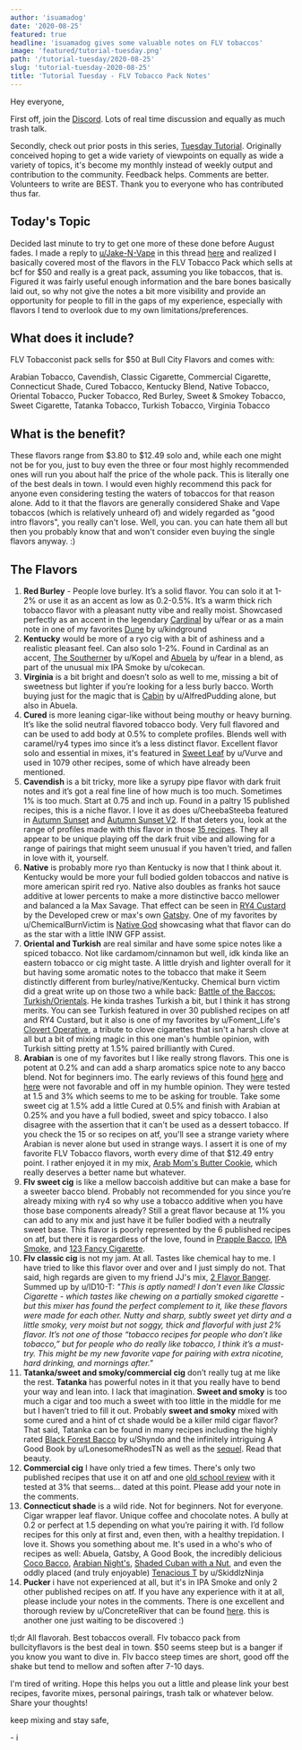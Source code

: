 ```yaml
---
author: 'isuamadog'
date: '2020-08-25'
featured: true
headline: 'isuamadog gives some valuable notes on FLV tobaccos'
image: 'featured/tutorial-tuesday.png'
path: '/tutorial-tuesday/2020-08-25'
slug: 'tutorial-tuesday-2020-08-25'
title: 'Tutorial Tuesday - FLV Tobacco Pack Notes'
---
```


Hey everyone,

First off, join the [Discord](http://link.diyejuice.org/discord). Lots of real time discussion and equally as much trash talk.

Secondly, check out prior posts in this series, [Tuesday Tutorial](https://link.diyejuice.org/tuesday). Originally conceived hoping to get a wide variety of viewpoints on equally as wide a variety of topics, it's become my monthly instead of weekly output and contribution to the community. Feedback helps. Comments are better. Volunteers to write are BEST. Thank you to everyone who has contributed thus far.

## Today's Topic

Decided last minute to try to get one more of these done before August fades. I made a reply to [u/Jake-N-Vape](https://www.reddit.com/user/Jake-N-Vape/) in this thread [here](https://www.reddit.com/r/DIY_eJuice/comments/ibw264/favorite_tobacco_flavorings/) and realized I basically covered most of the flavors in the FLV Tobacco Pack which sells at bcf for \$50 and really is a great pack, assuming you like tobaccos, that is. Figured it was fairly useful enough information and the bare bones basically laid out, so why not give the notes a bit more visibility and provide an opportunity for people to fill in the gaps of my experience, especially with flavors I tend to overlook due to my own limitations/preferences.

## What does it include?

FLV Tobacconist pack sells for \$50 at Bull City Flavors and comes with:

Arabian Tobacco, Cavendish, Classic Cigarette, Commercial Cigarette, Connecticut Shade, Cured Tobacco, Kentucky Blend, Native Tobacco, Oriental Tobacco, Pucker Tobacco, Red Burley, Sweet & Smokey Tobacco, Sweet Cigarette, Tatanka Tobacco, Turkish Tobacco, Virginia Tobacco

## What is the benefit?

These flavors range from \$3.80 to \$12.49 solo and, while each one might not be for you, just to buy even the three or four most highly recommended ones will run you about half the price of the whole pack. This is literally one of the best deals in town. I would even highly recommend this pack for anyone even considering testing the waters of tobaccos for that reason alone. Add to it that the flavors are generally considered Shake and Vape tobaccos (which is relatively unheard of) and widely regarded as "good intro flavors", you really can't lose. Well, you can. you can hate them all but then you probably know that and won't consider even buying the single flavors anyway. :)

## The Flavors

1. **Red Burley** \- People love burley. It’s a solid flavor. You can solo it at 1-2% or use it as an accent as low as 0.2-0.5%. It’s a warm thick rich tobacco flavor with a pleasant nutty vibe and really moist. Showcased perfectly as an accent in the legendary [Cardinal](https://alltheflavors.com/recipes/24962#cardinal_by_fear) by u/fear or as a main note in one of my favorites [Dune](https://alltheflavors.com/recipes/57961#dune_an_arrakis_remix_by_kindground) by u/kindground
2. **Kentucky** would be more of a ryo cig with a bit of ashiness and a realistic pleasant feel. Can also solo 1-2%. Found in Cardinal as an accent, [The Southerner](https://alltheflavors.com/recipes/58127#southerner_by_kopel) by u/Kopel and [Abuela](https://alltheflavors.com/recipes/47894#abuela_by_fear) by u/fear in a blend, as part of the unusual mix IPA Smoke by u/cokecan.
3. **Virginia** is a bit bright and doesn’t solo as well to me, missing a bit of sweetness but lighter if you’re looking for a less burly bacco. Worth buying just for the magic that is [Cabin](https://alltheflavors.com/recipes/123685#cabin_by_alfredpudding) by u/AlfredPudding alone, but also in Abuela.
4. **Cured** is more leaning cigar-like without being mouthy or heavy burning. It’s like the solid neutral flavored tobacco body. Very full flavored and can be used to add body at 0.5% to complete profiles. Blends well with caramel/ry4 types imo since it’s a less distinct flavor. Excellent flavor solo and essential in mixes, it's featured in [Sweet Leaf](https://alltheflavors.com/recipes/4672#sweet_leaf_by_vurve) by u/Vurve and used in 1079 other recipes, some of which have already been mentioned.
5. **Cavendish** is a bit tricky, more like a syrupy pipe flavor with dark fruit notes and it’s got a real fine line of how much is too much. Sometimes 1% is too much. Start at 0.75 and inch up. Found in a paltry 15 published recipes, this is a niche flavor. I love it as does u/CheebaSteeba featured in [Autumn Sunset](https://alltheflavors.com/recipes/15900#autumn_sunset_by_cheebasteeba) and [Autumn Sunset V2](https://alltheflavors.com/recipes/45250#autumn_sunset_v2_by_cheebasteeba). If that deters you, look at the range of profiles made with this flavor in those [15 recipes](https://alltheflavors.com/flavors/flavorah-cavendish). They all appear to be unique playing off the dark fruit vibe and allowing for a range of pairings that might seem unusual if you haven't tried, and fallen in love with it, yourself.
6. **Native** is probably more ryo than Kentucky is now that I think about it. Kentucky would be more your full bodied golden tobaccos and native is more american spirit red ryo. Native also doubles as franks hot sauce additive at lower percents to make a more distinctive bacco mellower and balanced a la Max Savage. That effect can be seen in [RY4 Custard](https://alltheflavors.com/recipes/134966#ry4_custard_developed_by_developed) by the Developed crew or max's own [Gatsby](https://alltheflavors.com/recipes/100160#gatsby_by_maxsavage). One of my favorites by u/ChemicalBurnVictim is [Native God](https://alltheflavors.com/recipes/54209#native_god_by_chemicalburnvictim) showcasing what that flavor can do as the star with a little INW GFP assist.
7. **Oriental and Turkish** are real similar and have some spice notes like a spiced tobacco. Not like cardamom/cinnamon but well, idk kinda like an eastern tobacco or cig might taste. A little dryish and lighter overall for it but having some aromatic notes to the tobacco that make it Seem distinctly different from burley/native/Kentucky. Chemical burn victim did a great write up on those two a while back: [Battle of the Baccos: Turkish/Orientals](https://www.reddit.com/r/DIY_eJuice/comments/8rfkjf/battle_of_the_baccos_turkishorientals/?utm_source=share&utm_medium=web2x&context=3). He kinda trashes Turkish a bit, but I think it has strong merits. You can see Turkish featured in over 30 published recipes on atf and RY4 Custard, but it also is one of my favorites by u/Foment_Life's [Clovert Operative](https://alltheflavors.com/recipes/164117#clovert_operative_by_foment_life), a tribute to clove cigarettes that isn't a harsh clove at all but a bit of mixing magic in this one man's humble opinion, with Turkish sitting pretty at 1.5% paired brilliantly with Cured.
8. **Arabian** is one of my favorites but I like really strong flavors. This one is potent at 0.2% and can add a sharp aromatics spice note to any bacco blend. Not for beginners imo. The early reviews of this found [here](https://www.reddit.com/r/DIY_eJuice/comments/6mic58/flv_arabian_tobacco/) and [here](https://www.reddit.com/r/DIY_eJuice/comments/6mic58/flv_arabian_tobacco/) were not favorable and off in my humble opinion. They were tested at 1.5 and 3% which seems to me to be asking for trouble. Take some sweet cig at 1.5% add a little Cured at 0.5% and finish with Arabian at 0.25% and you have a full bodied, sweet and spicy tobacco. I also disagree with the assertion that it can't be used as a dessert tobacco. If you check the 15 or so recipes on atf, you'll see a strange variety where Arabian is never alone but used in strange ways. I assert it is one of my favorite FLV Tobacco flavors, worth every dime of that \$12.49 entry point. I rather enjoyed it in my mix, [Arab Mom's Butter Cookie](https://alltheflavors.com/recipes/197505#arab_mom_s_butter_cookie_by_nowar), which really deserves a better name but whatever.
9. **Flv sweet cig** is like a mellow baccoish additive but can make a base for a sweeter bacco blend. Probably not recommended for you since you’re already mixing with ry4 so why use a tobacco additive when you have those base components already? Still a great flavor because at 1% you can add to any mix and just have it be fuller bodied with a neutrally sweet base. This flavor is poorly represented by the 6 published recipes on atf, but there it is regardless of the love, found in [Prapple Bacco](https://alltheflavors.com/recipes/48111#prapple_baco_by_fear), [IPA Smoke](https://alltheflavors.com/recipes/98302#ipa_smoke_by_matthewkocanda), and [123 Fancy Cigarette](https://alltheflavors.com/recipes/80997#1_2_3_fancy_cigarette_by_chemicalburnvictim).
10. **Flv classic cig** is not my jam. At all. Tastes like chemical hay to me. I have tried to like this flavor over and over and I just simply do not. That said, high regards are given to my friend JJ's mix, [2 Flavor Banger](https://alltheflavors.com/recipes/90634#2_flavor_banger_by_jj1977). Summed up by u/ID10-T: _"This is aptly named! I don’t even like Classic Cigarette - which tastes like chewing on a partially smoked cigarette - but this mixer has found the perfect complement to it, like these flavors were made for each other. Nutty and sharp, subtly sweet yet dirty and a little smoky, very moist but not soggy, thick and flavorful with just 2% flavor. It’s not one of those “tobacco recipes for people who don’t like tobacco,” but for people who do really like tobacco, I think it’s a must-try. This might be my new favorite vape for pairing with extra nicotine, hard drinking, and mornings after."_
11. **Tatanka/sweet and smoky/commercial cig** don’t really tug at me like the rest. **Tatanka** has powerful notes in it that you really have to bend your way and lean into. I lack that imagination. **Sweet and smoky** is too much a cigar and too much a sweet with too little in the middle for me but I haven’t tried to fill it out. Probably **sweet and smoky** mixed with some cured and a hint of ct shade would be a killer mild cigar flavor? That said, Tatanka can be found in many recipes including the highly rated [Black Forest Bacco](https://alltheflavors.com/recipes/87014#black_forest_bacco_by_shyndo) by u/Shyndo and the infinitely intriguing A Good Book by u/LonesomeRhodesTN as well as the [sequel](https://alltheflavors.com/recipes/54384). Read that beauty.
12. **Commercial cig** I have only tried a few times. There's only two published recipes that use it on atf and one [old school review](https://www.reddit.com/r/DIY_eJuice/comments/5uvgb7/flv_commercial_cigarette/) with it tested at 3% that seems... dated at this point. Please add your note in the comments.
13. **Connecticut shade** is a wild ride. Not for beginners. Not for everyone. Cigar wrapper leaf flavor. Unique coffee and chocolate notes. A bully at 0.2 or perfect at 1.5 depending on what you’re pairing it with. I’d follow recipes for this only at first and, even then, with a healthy trepidation. I love it. Shows you something about me. It's used in a who's who of recipes as well: Abuela, Gatsby, A Good Book, the incredibly delicious [Coco Bacco](https://alltheflavors.com/recipes/177643#coco_bacco_by_foment_life), [Arabian Night's](https://alltheflavors.com/recipes/86198#arabian_night_s_by_fear), [Shaded Cuban with a Nut](https://alltheflavors.com/recipes/71750#shaded_cuban_with_a_nut_by_jj1977), and even the oddly placed (and truly enjoyable) [Tenacious T](https://alltheflavors.com/recipes/87595#tenacious_t_live_mixing_02_09_by_skiddlzninja) by u/SkiddlzNinja
14. **Pucker** i have not experienced at all, but it's in IPA Smoke and only 2 other published recipes on atf. If you have any experience with it at all, please include your notes in the comments. There is one excellent and thorough review by u/ConcreteRiver that can be found [here](https://www.reddit.com/r/DIY_eJuice/comments/6ztgqk/flv_pucker/). this is another one just waiting to be discovered :)

tl;dr All flavorah. Best tobaccos overall. Flv tobacco pack from bullcityflavors is the best deal in town. \$50 seems steep but is a banger if you know you want to dive in. Flv bacco steep times are short, good off the shake but tend to mellow and soften after 7-10 days.

I'm tired of writing. Hope this helps you out a little and please link your best recipes, favorite mixes, personal pairings, trash talk or whatever below. Share your thoughts!

keep mixing and stay safe,

\- i
